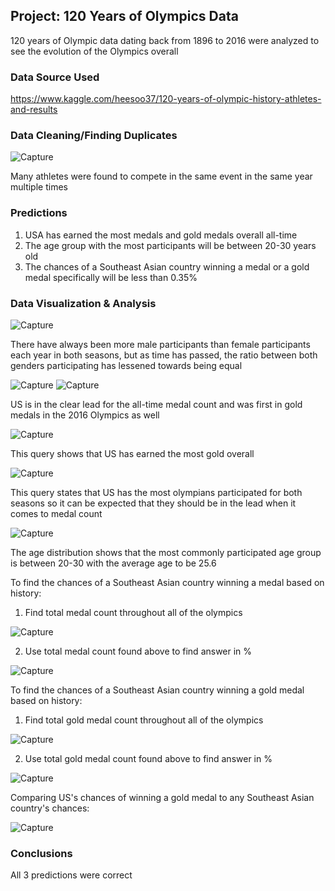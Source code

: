 ## Project: 120 Years of Olympics Data

120 years of Olympic data dating back from 1896 to 2016 were analyzed to see the evolution of the Olympics overall

### Data Source Used

https://www.kaggle.com/heesoo37/120-years-of-olympic-history-athletes-and-results

### Data Cleaning/Finding Duplicates
![Capture](https://user-images.githubusercontent.com/81699947/137009393-10dfe973-8861-44d4-a080-63deca2f5090.PNG)

Many athletes were found to compete in the same event in the same year multiple times

### Predictions
1) USA has earned the most medals and gold medals overall all-time
2) The age group with the most participants will be between 20-30 years old
3) The chances of a Southeast Asian country winning a medal or a gold medal specifically will be less than 0.35%

### Data Visualization & Analysis

![Capture](https://user-images.githubusercontent.com/81699947/136987017-4312a050-0e5d-4db9-abc0-13bda7b37c3f.PNG)

There have always been more male participants than female participants each year in both seasons, but as time has passed, the ratio between both genders participating has lessened towards being equal

![Capture](https://user-images.githubusercontent.com/81699947/137007874-384866d2-c0fd-488f-83ca-3c81fc1931d7.PNG)
![Capture](https://user-images.githubusercontent.com/81699947/137008114-58cc12fd-4da7-4739-b382-3dde8a1e71b2.PNG)

US is in the clear lead for the all-time medal count and was first in gold medals in the 2016 Olympics as well

![Capture](https://user-images.githubusercontent.com/81699947/137010261-69326015-5e09-4075-8b1d-2e8c2836d566.PNG)

This query shows that US has earned the most gold overall

![Capture](https://user-images.githubusercontent.com/81699947/137010734-af6a65f5-a22e-4005-aac2-c6c9095cea15.PNG)

This query states that US has the most olympians participated for both seasons so it can be expected that they should be in the lead when it comes to medal count

![Capture](https://user-images.githubusercontent.com/81699947/137003499-2cdfff09-e283-4c15-bd8b-369e7f33475a.PNG)

The age distribution shows that the most commonly participated age group is between 20-30 with the average age to be 25.6

To find the chances of a Southeast Asian country winning a medal based on history:

1) Find total medal count throughout all of the olympics

![Capture](https://user-images.githubusercontent.com/81699947/137014392-f191dfbf-7333-4c34-bd89-dfa6f96057e2.PNG)

2) Use total medal count found above to find answer in %

![Capture](https://user-images.githubusercontent.com/81699947/137014731-7c273d5c-504d-47df-add5-289e63320376.PNG)

To find the chances of a Southeast Asian country winning a gold medal based on history:

1) Find total gold medal count throughout all of the olympics

![Capture](https://user-images.githubusercontent.com/81699947/137015020-e973354c-aa3e-4310-bc4b-b9c13f82c036.PNG)

2) Use total gold medal count found above to find answer in %

![Capture](https://user-images.githubusercontent.com/81699947/137015238-1737e623-4f09-44be-b437-5d9dd974d471.PNG)

Comparing US's chances of winning a gold medal to any Southeast Asian country's chances:

![Capture](https://user-images.githubusercontent.com/81699947/137015608-87afd002-f6f8-48a5-ab2f-a304cfe922cb.PNG)

### Conclusions
All 3 predictions were correct
